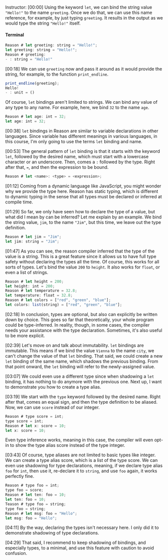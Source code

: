 Instructor: [00:00] Using the keyword `let`, we can bind the string value `"Hello!"` to the name `greeting`. Once we do that, we can use this name reference, for example, by just typing `greeting`. It results in the output as we would type the string `"Hello!"` itself. 

#### Terminal
```javascript
Reason # let greeting: string = "Hello!";
let greeting: string = "Hello!";
Reason # greeting: 
- : string = "Hello!"
```

[00:18] We can use `greeting` now and pass it around as it would provide the string, for example, to the function `print_endline`. 

```javascript
print_endline(greeting);
Hello!
- : unit = ()
```

Of course, `let` bindings aren't limited to strings. We can bind any value of any type to any name. For example, here, we bind `32` to the name `age`. 

```javascript
Reason # let age: int = 32;
let age: int = 32;
```

[00:38] `let` bindings in Reason are similar to variable declarations in other languages. Since variable has different meanings in various languages, in this course, I'm only going to use the terms `let` binding and name. 

[00:53] The general pattern of `let` binding is that it starts with the keyword `let`, followed by the desired name, which must start with a lowercase character or an underscore. Then, comes a `:` followed by the type. Right after that, `=`, and then the expression to be bound. 

```javascript
Reason # let <name>: <type> = <expression>;
```

[01:12] Coming from a dynamic language like JavaScript, you might wonder why we provide the type here. Reason has static typing, which is different to dynamic typing in the sense that all types must be declared or inferred at compile time. 

[01:29] So far, we only have seen how to declare the type of a value, but what did I mean by can be inferred? Let me explain by an example. We bind the string value, `jim`, to the name `"Jim"`, but this time, we leave out the type definition. 

```javascript
Reason # let jim = "Jim";
let jim: string = "Jim";
```

[01:47] As you can see, the reason compiler inferred that the type of the value is a string. This is a great feature since it allows us to have full type safety without declaring the types all the time. Of course, this works for all sorts of types. Let's bind the value `200` to `height`. It also works for `float`, or even a list of strings. 

```javascript
Reason # let height = 200;
let height: int = 200;
Reason # let temperature = 32.8;
let temperature: float = 32.8;
Reason # let colors = ["red", "green", "blue"];
let colors: list(string) = ["red", "green", "blue"];
```

[02:18] In conclusion, types are optional, but also can explicitly be written down by choice. This goes so far that theoretically, your whole program could be type-inferred. In reality, though, in some cases, the compiler needs your assistance with the type declaration. Sometimes, it's also useful to be more explicit. 

[02:39] Let's move on and talk about immutability. `let` bindings are immutable. This means if we bind the value `Vienna` to the name `city`, we can't change the value of that `let` binding. That said, we could create a new `let` binding of the same name, which shadows the previous binding. From that point onward, the `let` binding will refer to the newly-assigned value. 

[03:07] We could even use a different type since when shadowing a `let` binding, it has nothing to do anymore with the previous one. Next up, I want to demonstrate you how to create a type alias. 

[03:19] We start with the `type` keyword followed by the desired name. Right after that, comes an equal sign, and then the type definition to be aliased. Now, we can use `score` instead of our integer. 

```javascript
Reason # type score = int;
type score = int;
Reason # let x: score = 10;
let x: score = 10;
```

Even type inference works, meaning in this case, the compiler will even opt-in to show the type alias score instead of the type integer. 

[03:43] Of course, type aliases are not limited to basic types like integer. We can create a type alias score, which is a list of the type score. We can even use shadowing for type declarations, meaning, if we declare type alias `foo` for `int`, then use it, re-declare it to `string`, and use `foo` again, it works perfectly fine. 

```javascript
Reason # type foo = int;
type foo = score;
Reason # let ten: foo = 10;
let ten: foo = 10;
Teason # type foo = string;
type foo = string;
Reason # let msg: foo = "Hello";
let msg: foo = "Hello";
```

[04:11] By the way, declaring the types isn't necessary here. I only did it to demonstrate shadowing of type declarations. 

[04:29] That said, I recommend to keep shadowing of bindings, and especially types, to a minimal, and use this feature with caution to avoid confusion.
